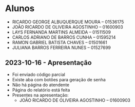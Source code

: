 # Alunos

* RICARDO GEORGE ALBUQUERQUE MOURA – 01536175
* JOÃO RICARDO DE OLIVEIRA AGOSTINHO – 01600903
* LAYS FERNANDA MARTINS ALMEIDA – 01511509
* CARLOS ADRIANO DE BARROS CUNHA – 01595214
* RAMON GABRIEL BATISTA CHAVES – 01501661
* JULIANA BARROS FERREIRA NUNES – 01527699

## 2023-10-16 - Apresentação

* Foi enviado código parcial
* Existe aba com botões para geração de senha
* Não há página do atendente
* Página do relatório está feita
* Presentes na apresentação:
    * JOÃO RICARDO DE OLIVEIRA AGOSTINHO – 01600903
